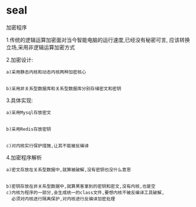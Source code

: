 # seal
加密程序

1.传统的逻辑运算加密面对当今智能电脑的运行速度,已经没有秘密可言,
     应该转换立场,采用非逻辑运算加密方式
   

  2.加密设计:
	

    a)采用静态内核和动态内核两种加密核心
	

    b)采用非关系型数据库和关系型数据库分别存储密文和密钥
   

  3.具体实现:
	

    a)采用Mysql存放密文
	

    b)采用Redis存放密钥
	

    c)对内核实行保护措施,让其不能被反编译
   

  4.加密程序解析
	

    a)密文存放在关系型数据中,就算被破解,没有密钥也没什么意思
	

    b)密钥存放在非关系型数据中,就算黑客拿到的密钥和密文,没有内核,也是空
	c)内核为程序的一部分,会生成统一的class文件,要想内核不被反编译工具破解,
	  必须对内核进行隔离保护,对内核进行反编译加密处理
